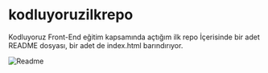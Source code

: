 # kodluyoruzilkrepo
Kodluyoruz Front-End eğitim kapsamında açtığım ilk repo 
İçerisinde bir adet README dosyası, bir adet de index.html barındırıyor.

![Readme](https://github.com/eefealpp/kodluyoruzilkrepo/assets/132459756/e91b867a-577d-4b3c-bba9-57f0c32b87c3)
